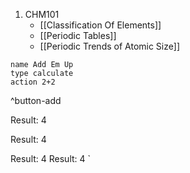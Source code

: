 1. CHM101
	- [[Classification Of Elements]]
	- [[Periodic Tables]]
	- [[Periodic Trends of Atomic Size]]



```button
name Add Em Up
type calculate
action 2+2
```
^button-add

Result: 4

Result: 4

Result: 4
Result: 4
`


